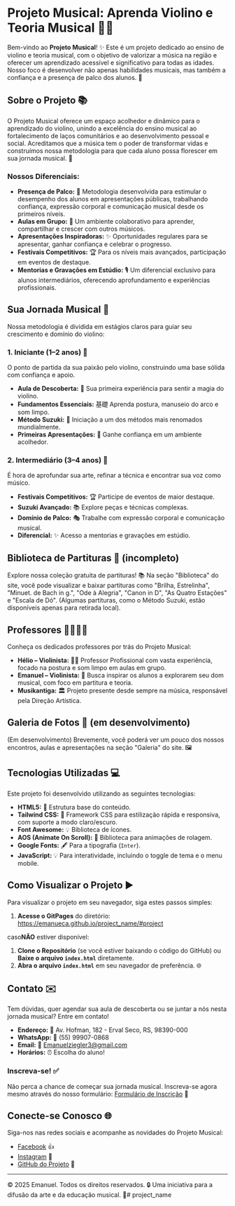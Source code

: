# Projeto Musical: Aprenda Violino e Teoria Musical 🎻🎶

Bem-vindo ao **Projeto Musical**! ✨ Este é um projeto dedicado ao ensino de violino e teoria musical, com o objetivo de valorizar a música na região e oferecer um aprendizado acessível e significativo para todas as idades. Nosso foco é desenvolver não apenas habilidades musicais, mas também a confiança e a presença de palco dos alunos. 🌟

## Sobre o Projeto 📚
O Projeto Musical oferece um espaço acolhedor e dinâmico para o aprendizado do violino, unindo a excelência do ensino musical ao fortalecimento de laços comunitários e ao desenvolvimento pessoal e social. Acreditamos que a música tem o poder de transformar vidas e construímos nossa metodologia para que cada aluno possa florescer em sua jornada musical. 🌱

### Nossos Diferenciais:
* **Presença de Palco:** 🎤 Metodologia desenvolvida para estimular o desempenho dos alunos em apresentações públicas, trabalhando confiança, expressão corporal e comunicação musical desde os primeiros níveis.
* **Aulas em Grupo:** 🤝 Um ambiente colaborativo para aprender, compartilhar e crescer com outros músicos.
* **Apresentações Inspiradoras:** ✨ Oportunidades regulares para se apresentar, ganhar confiança e celebrar o progresso.
* **Festivais Competitivos:** 🏆 Para os níveis mais avançados, participação em eventos de destaque.
* **Mentorias e Gravações em Estúdio:** 🎙️ Um diferencial exclusivo para alunos intermediários, oferecendo aprofundamento e experiências profissionais.

## Sua Jornada Musical 🚀

Nossa metodologia é dividida em estágios claros para guiar seu crescimento e domínio do violino:

### 1. Iniciante (1–2 anos) 🌱
O ponto de partida da sua paixão pelo violino, construindo uma base sólida com confiança e apoio.
* **Aula de Descoberta:** 🔎 Sua primeira experiência para sentir a magia do violino.
* **Fundamentos Essenciais:** 基礎 Aprenda postura, manuseio do arco e som limpo.
* **Método Suzuki:** 📖 Iniciação a um dos métodos mais renomados mundialmente.
* **Primeiras Apresentações:** 🤩 Ganhe confiança em um ambiente acolhedor.

### 2. Intermediário (3–4 anos) 🌟
É hora de aprofundar sua arte, refinar a técnica e encontrar sua voz como músico.
* **Festivais Competitivos:** 🏆 Participe de eventos de maior destaque.
* **Suzuki Avançado:** 📚 Explore peças e técnicas complexas.
* **Domínio de Palco:** 🎭 Trabalhe com expressão corporal e comunicação musical.
* **Diferencial:** ✨ Acesso a mentorias e gravações em estúdio.

## Biblioteca de Partituras 🎼 (incompleto)

Explore nossa coleção gratuita de partituras! 📚 Na seção "Biblioteca" do site, você pode visualizar e baixar partituras como "Brilha, Estrelinha", "Minuet. de Bach in g.", "Ode à Alegria", "Canon in D", "As Quatro Estações" e "Escala de Dó". (Algumas partituras, como o Método Suzuki, estão disponíveis apenas para retirada local).

## Professores 🧑‍🏫👩‍🏫

Conheça os dedicados professores por trás do Projeto Musical:

* **Hélio – Violinista:** 👨‍🏫 Professor Profissional com vasta experiência, focado na postura e som limpo em aulas em grupo.
* **Emanuel – Violinista:** 🎻 Busca inspirar os alunos a explorarem seu dom musical, com foco em partitura e teoria.
* **Musikantiga:** 🏛️ Projeto presente desde sempre na música, responsável pela Direção Artística.

## Galeria de Fotos 📸 (em desenvolvimento)

(Em desenvolvimento) Brevemente, você poderá ver um pouco dos nossos encontros, aulas e apresentações na seção "Galeria" do site. 🖼️

## Tecnologias Utilizadas 💻

Este projeto foi desenvolvido utilizando as seguintes tecnologias:

* **HTML5:** 📄 Estrutura base do conteúdo.
* **Tailwind CSS:** 🎨 Framework CSS para estilização rápida e responsiva, com suporte a modo claro/escuro.
* **Font Awesome:** 💡 Biblioteca de ícones.
* **AOS (Animate On Scroll):** 🚀 Biblioteca para animações de rolagem.
* **Google Fonts:** 🖋️ Para a tipografia (`Inter`).
* **JavaScript:** 💡 Para interatividade, incluindo o toggle de tema e o menu mobile.

## Como Visualizar o Projeto ▶️

Para visualizar o projeto em seu navegador, siga estes passos simples:

1. **Acesse o GitPages** do diretório: https://emanueca.github.io/project_name/#project

caso**NÃO** estiver disponível:
1.  **Clone o Repositório** (se você estiver baixando o código do GitHub) ou **Baixe o arquivo `index.html`** diretamente.
2.  **Abra o arquivo `index.html`** em seu navegador de preferência. 🌐

## Contato ✉️

Tem dúvidas, quer agendar sua aula de descoberta ou se juntar a nós nesta jornada musical? Entre em contato!

* **Endereço:** 📍 Av. Hofman, 182 - Erval Seco, RS, 98390-000
* **WhatsApp:** 📱 (55) 99907-0868
* **Email:** 📧 Emanuelziegler3@gmail.com
* **Horários:** ⏰ Escolha do aluno!

### Inscreva-se! ✅
Não perca a chance de começar sua jornada musical. Inscreva-se agora mesmo através do nosso formulário: [Formulário de Inscrição](https://form.jotform.com/251873218822056) 📝

## Conecte-se Conosco 🌐

Siga-nos nas redes sociais e acompanhe as novidades do Projeto Musical:

* [Facebook](https://www.facebook.com/emanuel.martins.7545708?locale=pt_BR) 👍
* [Instagram](https://www.instagram.com/emanuel_zzie/) 📸
* [GitHub do Projeto](https://github.com/emanueca/project_name/tree/main) 🐙

---
© 2025 Emanuel. Todos os direitos reservados. 🔒
Uma iniciativa para a difusão da arte e da educação musical. 🎵# project_name
